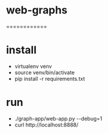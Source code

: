 # web-graphs
============

# install
- virtualenv venv
- source venv/bin/activate
- pip install -r requirements.txt

# run
- ./graph-app/web-app.py --debug=1
- curl http://localhost:8888/